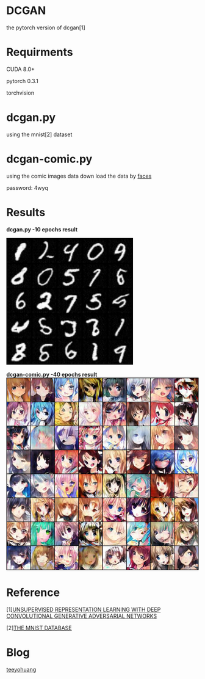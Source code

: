 # DCGAN
the pytorch version of dcgan[1]

# Requirments 
CUDA 8.0+  

pytorch 0.3.1  

torchvision 

# dcgan.py 
using the mnist[2] dataset 

# dcgan-comic.py 
using the comic images data 
down load the data by [faces](https://pan.baidu.com/s/1n-cB-uJvDXMBjvtwb9iRiA)  

password: 4wyq

# Results 

**dcgan.py  -10 epochs result** 

![image](https://github.com/TeeyoHuang/DCGAN/blob/master/img/10-0.jpg) 
 
 
**dcgan-comic.py -40 epochs result**
![image](https://github.com/TeeyoHuang/DCGAN/blob/master/img/40-32600-0.jpg) 

# Reference 
[1][UNSUPERVISED REPRESENTATION LEARNING WITH DEEP CONVOLUTIONAL GENERATIVE ADVERSARIAL NETWORKS](http://cn.arxiv.org/pdf/1511.06434) 

[2][THE MNIST DATABASE](http://yann.lecun.com/exdb/mnist/) 

# Blog 
[teeyohuang](https://blog.csdn.net/Teeyohuang/article/details/82491439)
